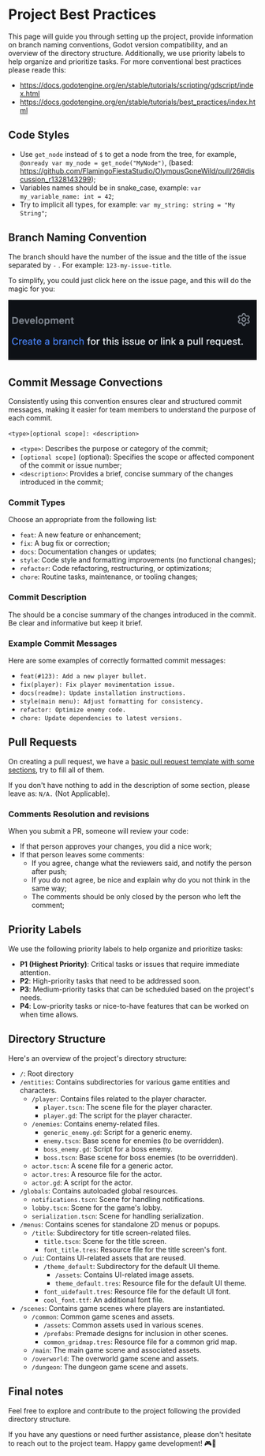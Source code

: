 # Project Best Practices

This page will guide you through setting up the project, provide information on branch naming conventions, Godot version compatibility, and an overview of the directory structure. Additionally, we use priority labels to help organize and prioritize tasks. For more conventional best practices please reade this:

- https://docs.godotengine.org/en/stable/tutorials/scripting/gdscript/index.html
- https://docs.godotengine.org/en/stable/tutorials/best_practices/index.html

## Code Styles

- Use `get_node` instead of `$` to get a node from the tree, for example, `@onready var my_node = get_node("MyNode")`, (based: https://github.com/FlamingoFiestaStudio/OlympusGoneWild/pull/26#discussion_r1328143299);
- Variables names should be in snake_case, example: `var my_variable_name: int = 42`;
- Try to implicit all types, for example: `var my_string: string = "My String"`;

## Branch Naming Convention

The branch should have the number of the issue and the title of the issue separated by `-` . For example: `123-my-issue-title`.

To simplify, you could just click here on the issue page, and this will do the magic for you:

![Create Branch](./images/Create-Branch.png)

## Commit Message Convections

Consistently using this convention ensures clear and structured commit messages, making it easier for team members to understand the purpose of each commit.

`<type>[optional scope]: <description>`

- `<type>`: Describes the purpose or category of the commit;
- `[optional scope]` (optional): Specifies the scope or affected component of the commit or issue number;
- `<description>`: Provides a brief, concise summary of the changes introduced in the commit;

### Commit Types

Choose an appropriate <type> from the following list:

- `feat`: A new feature or enhancement;
- `fix`: A bug fix or correction;
- `docs`: Documentation changes or updates;
- `style`: Code style and formatting improvements (no functional changes);
- `refactor`: Code refactoring, restructuring, or optimizations;
- `chore`: Routine tasks, maintenance, or tooling changes;

### Commit Description

The <description> should be a concise summary of the changes introduced in the commit. Be clear and informative but keep it brief.

### Example Commit Messages

Here are some examples of correctly formatted commit messages:

- `feat(#123): Add a new player bullet.`
- `fix(player): Fix player movimentation issue.`
- `docs(readme): Update installation instructions.`
- `style(main menu): Adjust formatting for consistency.`
- `refactor: Optimize enemy code.`
- `chore: Update dependencies to latest versions.`

## Pull Requests

On creating a pull request, we have a [basic pull request template with some sections](https://github.com/FlamingoFiestaStudio/OlympusGoneWild/blob/main/.github/PULL_REQUEST_TEMPLATE.md), try to fill all of them.

If you don't have nothing to add in the description of some section, please leave as: `N/A.` (Not Applicable).

### Comments Resolution and revisions

When you submit a PR, someone will review your code:

- If that person approves your changes, you did a nice work;
- If that person leaves some comments:
    - If you agree, change what the reviewers said, and notify the person after push;
    - If you do not agree, be nice and explain why do you not think in the same way;
    - The comments should be only closed by the person who left the comment;

## Priority Labels

We use the following priority labels to help organize and prioritize tasks:

- **P1 (Highest Priority)**: Critical tasks or issues that require immediate attention.
- **P2**: High-priority tasks that need to be addressed soon.
- **P3**: Medium-priority tasks that can be scheduled based on the project's needs.
- **P4**: Low-priority tasks or nice-to-have features that can be worked on when time allows.

## Directory Structure

Here's an overview of the project's directory structure:

- `/`: Root directory
- `/entities`: Contains subdirectories for various game entities and characters.
  - `/player`: Contains files related to the player character.
    - `player.tscn`: The scene file for the player character.
    - `player.gd`: The script for the player character.
  - `/enemies`: Contains enemy-related files.
    - `generic_enemy.gd`: Script for a generic enemy.
    - `enemy.tscn`: Base scene for enemies (to be overridden).
    - `boss_enemy.gd`: Script for a boss enemy.
    - `boss.tscn`: Base scene for boss enemies (to be overridden).
  - `actor.tscn`: A scene file for a generic actor.
  - `actor.tres`: A resource file for the actor.
  - `actor.gd`: A script for the actor.
- `/globals`: Contains autoloaded global resources.
  - `notifications.tscn`: Scene for handling notifications.
  - `lobby.tscn`: Scene for the game's lobby.
  - `serialization.tscn`: Scene for handling serialization.
- `/menus`: Contains scenes for standalone 2D menus or popups.
  - `/title`: Subdirectory for title screen-related files.
    - `title.tscn`: Scene for the title screen.
    - `font_title.tres`: Resource file for the title screen's font.
  - `/ui`: Contains UI-related assets that are reused.
    - `/theme_default`: Subdirectory for the default UI theme.
      - `/assets`: Contains UI-related image assets.
      - `theme_default.tres`: Resource file for the default UI theme.
    - `font_uidefault.tres`: Resource file for the default UI font.
    - `cool_font.ttf`: An additional font file.
- `/scenes`: Contains game scenes where players are instantiated.
  - `/common`: Common game scenes and assets.
    - `/assets`: Common assets used in various scenes.
    - `/prefabs`: Premade designs for inclusion in other scenes.
    - `common_gridmap.tres`: Resource file for a common grid map.
  - `/main`: The main game scene and associated assets.
  - `/overworld`: The overworld game scene and assets.
  - `/dungeon`: The dungeon game scene and assets.


## Final notes

Feel free to explore and contribute to the project following the provided directory structure.

If you have any questions or need further assistance, please don't hesitate to reach out to the project team. Happy game development! 🎮🚀